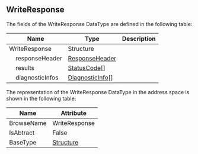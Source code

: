 <!-- datatype -->
## WriteResponse
<!-- end of description -->
The fields of the WriteResponse DataType are defined in the following table:  

|Name|Type|Description|
|---|---|---|
|WriteResponse|Structure||
|&nbsp;&nbsp;&nbsp;&nbsp;responseHeader|[ResponseHeader](../../../Part4/Services/ResponseHeader/readme.md)||
|&nbsp;&nbsp;&nbsp;&nbsp;results|[StatusCode](../../../Part4/DataTypes/StatusCode/readme.md)[]||
|&nbsp;&nbsp;&nbsp;&nbsp;diagnosticInfos|[DiagnosticInfo](../../../Part4/DataTypes/DiagnosticInfo/readme.md)[]||

The representation of the WriteResponse DataType in the address space is shown in the following table:  

|Name|Attribute|
|---|---|
|BrowseName|WriteResponse|
|IsAbtract|False|
|BaseType|[Structure](../../../Part3/DataTypes/Structure/readme.md)|

